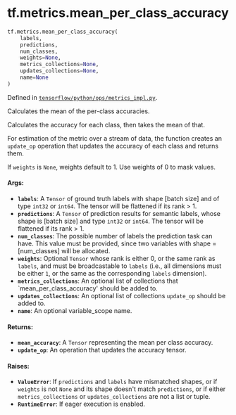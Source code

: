 <div itemscope itemtype="http://developers.google.com/ReferenceObject">
<meta itemprop="name" content="tf.metrics.mean_per_class_accuracy" />
</div>

# tf.metrics.mean_per_class_accuracy

``` python
tf.metrics.mean_per_class_accuracy(
    labels,
    predictions,
    num_classes,
    weights=None,
    metrics_collections=None,
    updates_collections=None,
    name=None
)
```



Defined in [`tensorflow/python/ops/metrics_impl.py`](https://www.tensorflow.org/code/tensorflow/python/ops/metrics_impl.py).

Calculates the mean of the per-class accuracies.

Calculates the accuracy for each class, then takes the mean of that.

For estimation of the metric over a stream of data, the function creates an
`update_op` operation that updates the accuracy of each class and returns
them.

If `weights` is `None`, weights default to 1. Use weights of 0 to mask values.

#### Args:

* <b>`labels`</b>: A `Tensor` of ground truth labels with shape [batch size] and of
    type `int32` or `int64`. The tensor will be flattened if its rank > 1.
* <b>`predictions`</b>: A `Tensor` of prediction results for semantic labels, whose
    shape is [batch size] and type `int32` or `int64`. The tensor will be
    flattened if its rank > 1.
* <b>`num_classes`</b>: The possible number of labels the prediction task can
    have. This value must be provided, since two variables with shape =
    [num_classes] will be allocated.
* <b>`weights`</b>: Optional `Tensor` whose rank is either 0, or the same rank as
    `labels`, and must be broadcastable to `labels` (i.e., all dimensions must
    be either `1`, or the same as the corresponding `labels` dimension).
* <b>`metrics_collections`</b>: An optional list of collections that
    `mean_per_class_accuracy'
    should be added to.
* <b>`updates_collections`</b>: An optional list of collections `update_op` should be
    added to.
* <b>`name`</b>: An optional variable_scope name.


#### Returns:

* <b>`mean_accuracy`</b>: A `Tensor` representing the mean per class accuracy.
* <b>`update_op`</b>: An operation that updates the accuracy tensor.


#### Raises:

* <b>`ValueError`</b>: If `predictions` and `labels` have mismatched shapes, or if
    `weights` is not `None` and its shape doesn't match `predictions`, or if
    either `metrics_collections` or `updates_collections` are not a list or
    tuple.
* <b>`RuntimeError`</b>: If eager execution is enabled.